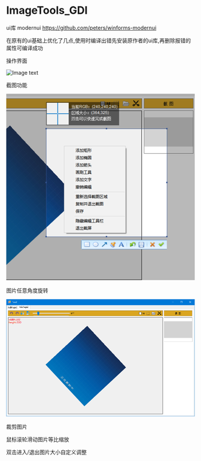 # ImageTools_GDI

ui库 modernui https://github.com/peters/winforms-modernui

在原有的ui基础上优化了几点,使用时编译出错先安装原作者的ui库,再删除报错的属性可编译成功

操作界面

![Image text](https://github.com/ca0t/ImageTools_GDI/blob/main/readme/%E6%93%8D%E4%BD%9C%E7%95%8C%E9%9D%A2.png)

截图功能

![Image text](https://github.com/MrWYi/ImageTools_GDI/blob/main/readme/%E6%88%AA%E5%9B%BE.png)

图片任意角度旋转

![Image text](https://github.com/MrWYi/ImageTools_GDI/blob/main/readme/%E6%97%8B%E8%BD%AC.png)

裁剪图片

鼠标滚轮滑动图片等比缩放

双击进入/退出图片大小自定义调整

